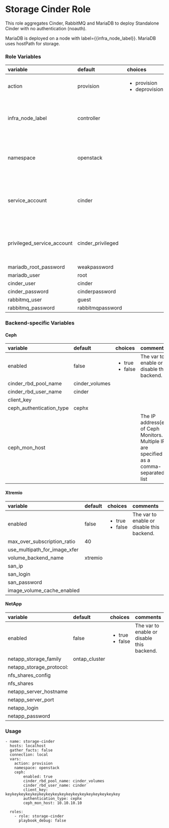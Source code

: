 # Storage Cinder Role

This role aggregates Cinder, RabbitMQ and MariaDB to deploy Standalone
Cinder with no authentication (noauth).

MariaDB is deployed on a node with label={{infra_node_label}}. MariaDB uses hostPath
for storage.

### Role Variables
| variable       | default           |choices           | comments  |
|:-------------|:-------------|:----------|:----------|
| action |  provision | <ul><li>provision</li><li>deprovision</li></ul>| Action to perform on the role.|
| infra_node_label | controller | | Node label on the host to allow MariaDB to utilize its hostpath. |
| namespace | openstack | | A namespace where cinder and its dependencies will be deployed. | 
| service_account | cinder | | A service account with at least anyuid capability for use in OpenShift. |
| privileged_service_account | cinder_privileged | | A privileged service account for elevated privileges in OpenShift. |
| mariadb_root_password | weakpassword | | |
| mariadb_user | root | | |
| cinder_user | cinder | | |
| cinder_password | cinderpassword | | |
| rabbitmq_user | guest | | |
| rabbitmq_password | rabbitmqpassword | | |

### Backend-specific Variables

#### Ceph
| variable       | default           |choices           | comments  |
|:-------------|:-------------|:----------|:----------|
| enabled | false  | <ul><li>true</li><li>false</li></ul>| The var to enable or disable this backend. |
| cinder_rbd_pool_name | cinder_volumes  | | |
| cinder_rbd_user_name | cinder  | | |
| client_key | | | |
| ceph_authentication_type | cephx  | | |
| ceph_mon_host | | | The IP address{es) of Ceph Monitors. Multiple IPs are specified as a comma-separated list |

#### Xtremio
| variable       | default           |choices           | comments  |
|:-------------|:-------------|:----------|:----------|
| enabled | false  | <ul><li>true</li><li>false</li></ul>| The var to enable or disable this backend. |
| max_over_subscription_ratio | 40  | | |
| use_multipath_for_image_xfer | | | |
| volume_backend_name | xtremio | | |
| san_ip | | | |
| san_login | | | |
| san_password | | | |
| image_volume_cache_enabled | | | |

#### NetApp
| variable       | default           |choices           | comments  |
|:-------------|:-------------|:----------|:----------|
| enabled | false  | <ul><li>true</li><li>false</li></ul>| The var to enable or disable this backend. |
| netapp_storage_family | ontap_cluster  | | |
| netapp_storage_protocol: | | | |
| nfs_shares_config | | | |
| nfs_shares | | | |
| netapp_server_hostname | | | |
| netapp_server_port | | | |
| netapp_login | | | |
| netapp_password | | | |

### Usage

```
- name: storage-cinder
  hosts: localhost
  gather_facts: false
  connection: local
  vars:
    action: provision
    namespace: openstack
    ceph:
        enabled: true
        cinder_rbd_pool_name: cinder_volumes
        cinder_rbd_user_name: cinder
        client_key: keykeykeykeykeykeykeykeykeykeykeykeykeykeykeykeykey
        authentication_type: cephx
        ceph_mon_host: 10.10.10.10

  roles:
    - role: storage-cinder
      playbook_debug: false

```

